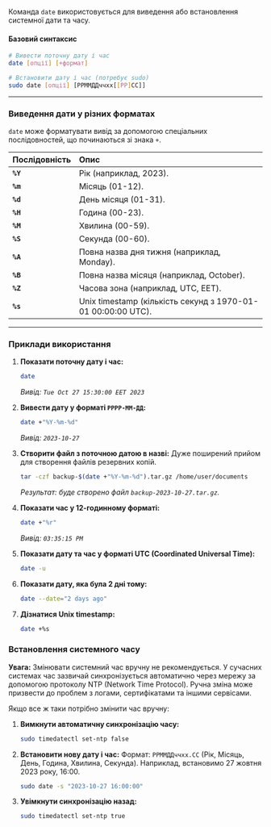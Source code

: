 Команда `date` використовується для виведення або встановлення системної дати та часу.

#### **Базовий синтаксис**

```bash
# Вивести поточну дату і час
date [опції] [+формат]

# Встановити дату і час (потребує sudo)
sudo date [опції] [РРММДДччхх[[РР]СС]]
```

--- 

### **Виведення дати у різних форматах**

`date` може форматувати вивід за допомогою спеціальних послідовностей, що починаються зі знака `+`.

| Послідовність | Опис |
| :--- | :--- |
| **`%Y`** | Рік (наприклад, 2023). |
| **`%m`** | Місяць (01-12). |
| **`%d`** | День місяця (01-31). |
| **`%H`** | Година (00-23). |
| **`%M`** | Хвилина (00-59). |
| **`%S`** | Секунда (00-60). |
| **`%A`** | Повна назва дня тижня (наприклад, Monday). |
| **`%B`** | Повна назва місяця (наприклад, October). |
| **`%Z`** | Часова зона (наприклад, UTC, EET). |
| **`%s`** | Unix timestamp (кількість секунд з 1970-01-01 00:00:00 UTC). |

--- 

### **Приклади використання**

1.  **Показати поточну дату і час:**
    ```bash
    date
    ```
    *Вивід: `Tue Oct 27 15:30:00 EET 2023`*

2.  **Вивести дату у форматі `РРРР-ММ-ДД`:**
    ```bash
    date +"%Y-%m-%d"
    ```
    *Вивід: `2023-10-27`*

3.  **Створити файл з поточною датою в назві:**
    Дуже поширений прийом для створення файлів резервних копій.
    ```bash
    tar -czf backup-$(date +"%Y-%m-%d").tar.gz /home/user/documents
    ```
    *Результат: буде створено файл `backup-2023-10-27.tar.gz`.*

4.  **Показати час у 12-годинному форматі:**
    ```bash
    date +"%r"
    ```
    *Вивід: `03:35:15 PM`*

5.  **Показати дату та час у форматі UTC (Coordinated Universal Time):**
    ```bash
    date -u
    ```

6.  **Показати дату, яка була 2 дні тому:**
    ```bash
    date --date="2 days ago"
    ```

7.  **Дізнатися Unix timestamp:**
    ```bash
    date +%s
    ```

### **Встановлення системного часу**

**Увага:** Змінювати системний час вручну не рекомендується. У сучасних системах час зазвичай синхронізується автоматично через мережу за допомогою протоколу NTP (Network Time Protocol). Ручна зміна може призвести до проблем з логами, сертифікатами та іншими сервісами.

Якщо все ж таки потрібно змінити час вручну:

1.  **Вимкнути автоматичну синхронізацію часу:**
    ```bash
    sudo timedatectl set-ntp false
    ```

2.  **Встановити нову дату і час:**
    Формат: `РРММДДччхх.СС` (Рік, Місяць, День, Година, Хвилина, Секунда).
    Наприклад, встановимо 27 жовтня 2023 року, 16:00.
    ```bash
    sudo date -s "2023-10-27 16:00:00"
    ```

3.  **Увімкнути синхронізацію назад:**
    ```bash
    sudo timedatectl set-ntp true
    ```
